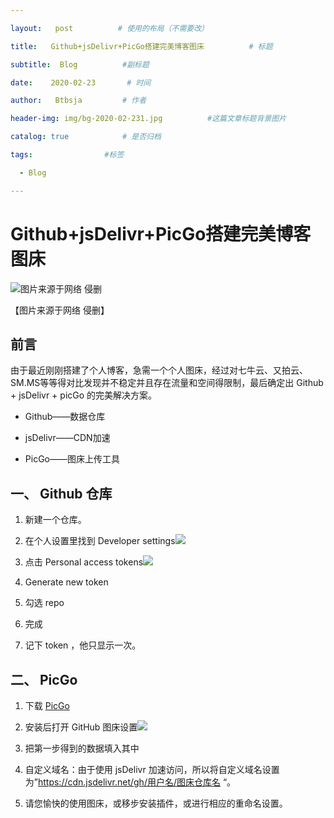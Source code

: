```yaml
---

layout:   post          # 使用的布局（不需要改）

title:   Github+jsDelivr+PicGo搭建完美博客图床          # 标题 

subtitle:  Blog          #副标题

date:    2020-02-23       # 时间

author:   Btbsja         # 作者

header-img: img/bg-2020-02-231.jpg          #这篇文章标题背景图片

catalog: true            # 是否归档

tags:                #标签

  - Blog

---
```


# Github+jsDelivr+PicGo搭建完美博客图床

![图片来源于网络 侵删](https://cdn.jsdelivr.net/gh/btbsja/btbsjaimg/img/20200223131843.jpg)

【图片来源于网络 侵删】

## 前言

由于最近刚刚搭建了个人博客，急需一个个人图床，经过对七牛云、又拍云、SM.MS等等得对比发现并不稳定并且存在流量和空间得限制，最后确定出 Github + jsDelivr + picGo 的完美解决方案。

* Github——数据仓库

* jsDelivr——CDN加速

* PicGo——图床上传工具

  

## 一、 Github 仓库

1.  新建一个仓库。

2.  在个人设置里找到 Developer settings![](https://cdn.jsdelivr.net/gh/btbsja/btbsjaimg/img/20200223120957.png)
   
3.  点击 Personal access tokens![](https://cdn.jsdelivr.net/gh/btbsja/btbsjaimg/img/20200223121109.png)

4.  Generate new token

5.  勾选 repo

6.  完成

7.  记下 token ，他只显示一次。

## 二、 PicGo

1.  下载 [PicGo](https://github.com/Molunerfinn/picgo/releases)

2.  安装后打开 GitHub 图床设置![](https://cdn.jsdelivr.net/gh/btbsja/btbsjaimg/img/20200223121821.png)


3.  把第一步得到的数据填入其中

4.  自定义域名：由于使用 jsDelivr 加速访问，所以将自定义域名设置为”https://cdn.jsdelivr.net/gh/用户名/图床仓库名 “。

5.  请您愉快的使用图床，或移步安装插件，或进行相应的重命名设置。